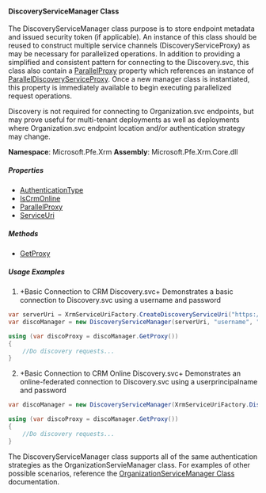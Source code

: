 #### DiscoveryServiceManager Class

The DiscoveryServiceManager class purpose is to store endpoint metadata and issued security token (if applicable). An instance of this class should be reused to construct multiple service channels (DiscoveryServiceProxy) as may be necessary for parallelized operations.  In addition to providing a simplified and consistent pattern for connecting to the Discovery.svc, this class also contain a [ParallelProxy](Discovery-ParallelProxy-Property) property which references an instance of [ParallelDiscoveryServiceProxy](ParallelDiscoveryServiceProxy-Class).  Once a new manager class is instantiated, this property is immediately available to begin executing parallelized request operations.

Discovery is not required for connecting to Organization.svc endpoints, but may prove useful for multi-tenant deployments as well as deployments where Organization.svc endpoint location and/or authentication strategy may change.

**Namespace**: Microsoft.Pfe.Xrm
**Assembly**: Microsoft.Pfe.Xrm.Core.dll

##### Properties

* [AuthenticationType](Discovery-AuthenticationType-Property)
* [IsCrmOnline](Discovery-IsCrmOnline-Property)
* [ParallelProxy](Discovery-ParallelProxy-Property)
* [ServiceUri](Discovery-ServiceUri-Property)

##### Methods

* [GetProxy](Discovery-GetProxy-Method)

##### Usage Examples

1. +Basic Connection to CRM Discovery.svc+
Demonstrates a basic connection to Discovery.svc using a username and password

```c#
var serverUri = XrmServiceUriFactory.CreateDiscoveryServiceUri("https://mycrmserver:5555");
var discoManager = new DiscoveryServiceManager(serverUri, "username", "password");

using (var discoProxy = discoManager.GetProxy())
{
    //Do discovery requests...
}
```

2. +Basic Connection to CRM Online Discovery.svc+
Demonstrates an online-federated connection to Discovery.svc using a userprincipalname and password

```c#
var discoManager = new DiscoveryServiceManager(XrmServiceUriFactory.DiscoveryServiceOnlineO365NAUri, "username@mydomain.onmicrosoft.com", "password");

using (var discoProxy = discoManager.GetProxy())
{
    //Do discovery requests...
}
```

The DiscoveryServiceManager class supports all of the same authentication strategies as the OrganizationServieManager class.  For examples of other possible scenarios, reference the [OrganizationServiceManager Class](OrganizationServiceManager-Class) documentation.